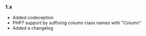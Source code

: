 ### 1.x

* Added codeception
* PHP7 support by suffixing column class names with "Column"
* Added a changelog
